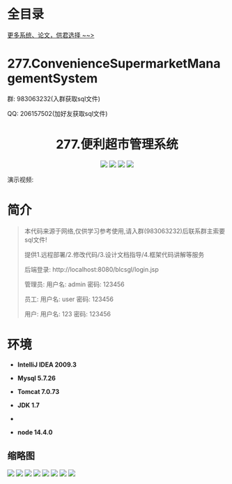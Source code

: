 # 全目录

[更多系统、论文，供君选择 ~~>](https://www.yuque.com/wisebit/blog)

# 277.ConvenienceSupermarketManagementSystem

<p>群: 983063232(入群获取sql文件)</p>
<p>QQ: 206157502(加好友获取sql文件)</p>

<p><h1 align="center">277.便利超市管理系统</h1></p>


<p align="center">
	<img src="https://img.shields.io/badge/jdk-1.7-orange.svg"/>
    <img src="https://img.shields.io/badge/servlet-3.x-lightgrey.svg"/>
    <img src="https://img.shields.io/badge/jsp-3.x-blue.svg"/>
    <img src="https://img.shields.io/badge/jdbc-5.x-yellow.svg"/>
</p>

演示视频: []()

# 简介


> 本代码来源于网络,仅供学习参考使用,请入群(983063232)后联系群主索要sql文件!
>
> 提供1.远程部署/2.修改代码/3.设计文档指导/4.框架代码讲解等服务
>
> 后端登录: http://localhost:8080/blcsgl/login.jsp
>
> 管理员: 用户名: admin  密码: 123456
>
> 员工: 用户名: user  密码: 123456
>
> 用户: 用户名: 123  密码: 123456
>



# 环境

- <b>IntelliJ IDEA 2009.3</b>

- <b>Mysql 5.7.26</b>

- <b>Tomcat 7.0.73</b>

- <b>JDK 1.7</b>
-
- <b>node 14.4.0</b>




## 缩略图

![](https://bitwise.oss-cn-heyuan.aliyuncs.com/2024/9/10/5be93349-78f4-475f-8487-711995c7e02b.png)
![](https://bitwise.oss-cn-heyuan.aliyuncs.com/2024/9/10/735a96b7-c75a-4f82-8934-ffa411cb9ffe.png)
![](https://bitwise.oss-cn-heyuan.aliyuncs.com/2024/9/10/0a6c92f9-666d-4bbf-86e6-c9f80b4f4d92.png)
![](https://bitwise.oss-cn-heyuan.aliyuncs.com/2024/9/10/902a2388-942e-419b-9aa2-98c2941fa4c6.png)
![](https://bitwise.oss-cn-heyuan.aliyuncs.com/2024/9/10/2e32570e-b762-4a97-855e-6ca2bca94a63.png)
![](https://bitwise.oss-cn-heyuan.aliyuncs.com/2024/9/10/470cd6cc-3633-4b92-960d-482d29394b24.png)
![](https://bitwise.oss-cn-heyuan.aliyuncs.com/2024/9/10/85fa59f4-3d07-449d-b5f8-03f5c8945889.png)
![](https://bitwise.oss-cn-heyuan.aliyuncs.com/2024/9/10/addfdd44-b1f7-490b-9c76-4f783494ce9b.png)






